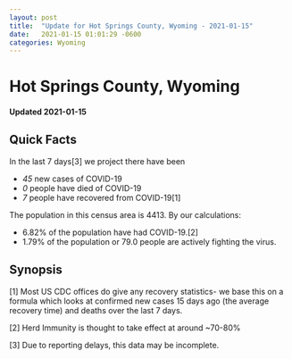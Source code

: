 ```yaml
---
layout: post
title:  "Update for Hot Springs County, Wyoming - 2021-01-15"
date:   2021-01-15 01:01:29 -0600
categories: Wyoming
---
```


# Hot Springs County, Wyoming
#### Updated 2021-01-15

## Quick Facts

In the last 7 days[3] we project there have been
- *45* new cases of COVID-19
- *0* people have died of COVID-19
- *7* people have recovered from COVID-19[1]

The population in this census area is 4413. By our calculations:
- 6.82% of the population have had COVID-19.[2]
- 1.79% of the population or 79.0 people are actively fighting the virus.

## Synopsis




[1] Most US CDC offices do give any recovery statistics- we base this on a formula which looks at confirmed new cases
15 days ago (the average recovery time) and deaths over the last 7 days.

[2] Herd Immunity is thought to take effect at around ~70-80%

[3] Due to reporting delays, this data may be incomplete.
 
    